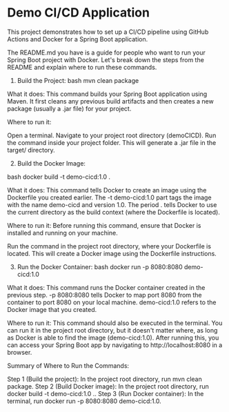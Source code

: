# Demo CI/CD Application

This project demonstrates how to set up a CI/CD pipeline using GitHub Actions and Docker for a Spring Boot application.

The README.md you have is a guide for people who want to run your Spring Boot project with Docker. Let's break down the steps from the README and explain where to run these commands.

1. Build the Project:
   bash
   mvn clean package

What it does: This command builds your Spring Boot application using Maven. It first cleans any previous build artifacts and then creates a new package (usually a .jar file) for your project.

Where to run it:

Open a terminal.
Navigate to your project root directory (demoCICD).
Run the command inside your project folder.
This will generate a .jar file in the target/ directory.

2. Build the Docker Image:

bash
docker build -t demo-cicd:1.0 .

What it does: This command tells Docker to create an image using the Dockerfile you created earlier. The -t demo-cicd:1.0 part tags the image with the name demo-cicd and version 1.0. The period . tells Docker to use the current directory as the build context (where the Dockerfile is located).

Where to run it:
Before running this command, ensure that Docker is installed and running on your machine.

Run the command in the project root directory, where your Dockerfile is located. This will create a Docker image using the Dockerfile instructions.

3. Run the Docker Container:
   bash
   docker run -p 8080:8080 demo-cicd:1.0

What it does:
This command runs the Docker container created in the previous step.
-p 8080:8080 tells Docker to map port 8080 from the container to port 8080 on your local machine.
demo-cicd:1.0 refers to the Docker image that you created.

Where to run it:
This command should also be executed in the terminal.
You can run it in the project root directory, but it doesn't matter where, as long as Docker is able to find the image (demo-cicd:1.0).
After running this, you can access your Spring Boot app by navigating to http://localhost:8080 in a browser.

Summary of Where to Run the Commands:

Step 1 (Build the project): In the project root directory, run mvn clean package.
Step 2 (Build Docker image): In the project root directory, run docker build -t demo-cicd:1.0 ..
Step 3 (Run Docker container): In the terminal, run docker run -p 8080:8080 demo-cicd:1.0.
